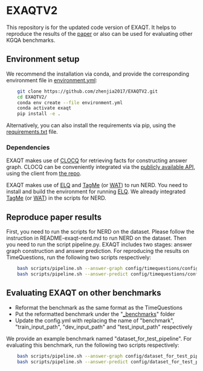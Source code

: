 EXAQTV2
============

This repository is for the updated code version of EXAQT. It helps to reproduce the results of the [paper](https://arxiv.org/abs/2109.08935) or also can be used for evaluating other KGQA benchmarks.

## Environment setup
We recommend the installation via conda, and provide the corresponding environment file in [environment.yml](environment.yml):

```bash
    git clone https://github.com/zhenjia2017/EXAQTV2.git
    cd EXAQTV2/
    conda env create --file environment.yml
    conda activate exaqt
    pip install -e .
```
Alternatively, you can also install the requirements via pip, using the [requirements.txt](requirements.txt) file. 

### Dependencies
EXAQT makes use of [CLOCQ](https://github.com/PhilippChr/CLOCQ) for retrieving facts for constructing answer graph.
CLOCQ can be conveniently integrated via the [publicly available API](https://clocq.mpi-inf.mpg.de), using the client from [the repo](https://github.com/PhilippChr/CLOCQ).  

EXAQT makes use of [ELQ](https://github.com/facebookresearch/BLINK/tree/master/elq) and [TagMe](https://sobigdata.d4science.org/web/tagme/tagme-help) (or [WAT](https://sobigdata.d4science.org/web/tagme/wat-api)) to run NERD.
You need to install and build the environment for running [ELQ](https://github.com/facebookresearch/BLINK/tree/master/elq). We already integrated [TagMe](https://sobigdata.d4science.org/web/tagme/tagme-help) (or [WAT](https://sobigdata.d4science.org/web/tagme/wat-api)) in the scripts for NERD.

## Reproduce paper results
First, you need to run the scripts for NERD on the dataset. Please follow the instruction in README-exaqt-nerd.md to run NERD on the dataset.
Then you need to run the script pipeline.py. EXAQT includes two stages: answer graph construction and answer prediction.
For reproducing the results on TimeQuestions, run the following two scripts respectively:
``` bash
    bash scripts/pipeline.sh --answer-graph config/timequestions/config.yml
    bash scripts/pipeline.sh --answer-predict config/timequestions/config.yml
```

## Evaluating EXAQT on other benchmarks

- Reformat the benchmark as the same format as the TimeQuestions
- Put the reformatted benchmark under the "[_benchmarks](_benchmarks)" folder 
- Update the config.yml with replacing the name of "benchmark", "train_input_path", "dev_input_path" and "test_input_path" respectively

We provide an example benchmark named "dataset_for_test_pipeline". For evaluating this benchmark, run the following two scripts respectively:

``` bash
    bash scripts/pipeline.sh --answer-graph config/dataset_for_test_pipeline/config.yml
    bash scripts/pipeline.sh --answer-predict config/dataset_for_test_pipeline/config.yml
```



